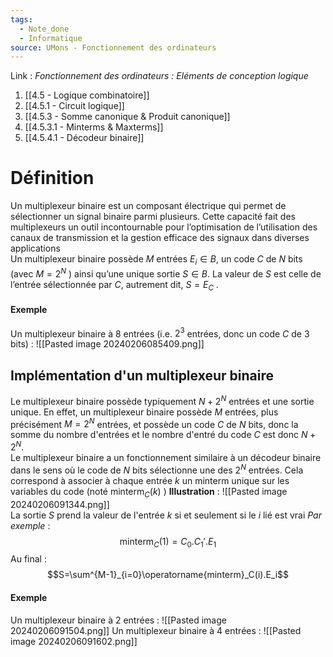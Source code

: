 ```yaml
---
tags:
  - Note_done
  - Informatique
source: UMons - Fonctionnement des ordinateurs
---
```


Link :
_Fonctionnement des ordinateurs : Eléments de conception logique_
1. [[4.5 - Logique combinatoire]]
2. [[4.5.1 - Circuit logique]]
3. [[4.5.3 - Somme canonique & Produit canonique]]
4. [[4.5.3.1 - Minterms & Maxterms]]
5. [[4.5.4.1 - Décodeur binaire]]

# Définition
Un multiplexeur binaire est un composant électrique qui permet de sélectionner un signal binaire parmi plusieurs. Cette capacité fait des multiplexeurs un outil incontournable pour l’optimisation de l’utilisation des canaux de transmission et la gestion efficace des signaux dans diverses applications
\
Un multiplexeur binaire possède $M$ entrées $E_i ∈ B$, un code $C$ de $N$ bits (avec $M=2^N$ ) ainsi qu’une unique sortie $S ∈ B$. La valeur de $S$ est celle de l’entrée sélectionnée par $C$, autrement dit, $S=E_C$ .
#### Exemple
Un multiplexeur binaire à 8 entrées (i.e. $2^3$ entrées, donc un code $C$ de 3 bits) : ![[Pasted image 20240206085409.png]]
## Implémentation d'un multiplexeur binaire
Le multiplexeur binaire possède typiquement $N+2^N$ entrées et une sortie unique. En effet, un multiplexeur binaire possède $M$ entrées, plus précisément $M=2^N$ entrées, et possède un code $C$ de $N$ bits, donc la somme du nombre d'entrées et le nombre d'entré du code $C$ est donc $N+2^N$. 
\
Le multiplexeur binaire a un fonctionnement similaire à un décodeur binaire dans le sens où le code de $N$ bits sélectionne une des $2^N$ entrées. Cela correspond à associer à chaque entrée $k$ un minterm unique sur les variables du code (noté $\operatorname{minterm}_C(k)$ )
**Illustration** : ![[Pasted image 20240206091344.png]]
\
La sortie $S$ prend la valeur de l'entrée $k$ si et seulement si le $i$ lié est vrai 
_Par exemple_ : $$\operatorname{minterm}_C(1)=C_0.C_1'.E_1$$
Au final : $$S=\sum^{M-1}_{i=0}\operatorname{minterm}_C(i).E_i$$
#### Exemple
Un multiplexeur binaire à 2 entrées : ![[Pasted image 20240206091504.png]]
Un multiplexeur binaire à 4 entrées : ![[Pasted image 20240206091602.png]]

